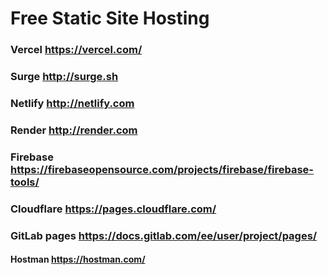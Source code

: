 # Free Static Site Hosting

### Vercel https://vercel.com/

### Surge http://surge.sh

### Netlify  http://netlify.com

### Render http://render.com

### Firebase https://firebaseopensource.com/projects/firebase/firebase-tools/

### Cloudflare https://pages.cloudflare.com/

### GitLab pages https://docs.gitlab.com/ee/user/project/pages/

#### Hostman https://hostman.com/




